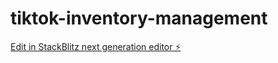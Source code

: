 # tiktok-inventory-management

[Edit in StackBlitz next generation editor ⚡️](https://stackblitz.com/~/github.com/neimaciel/tiktok-inventory-management)